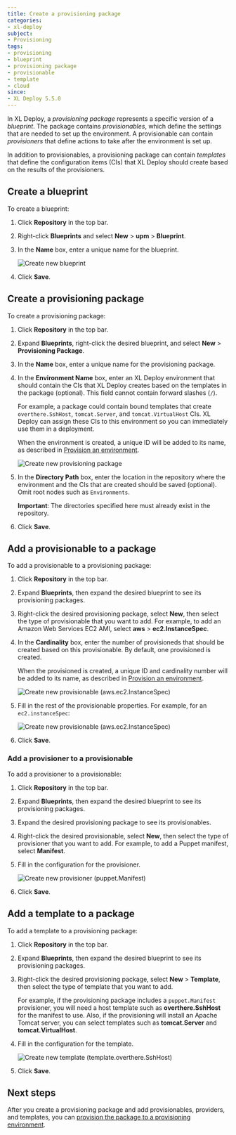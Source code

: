 ```yaml
---
title: Create a provisioning package
categories:
- xl-deploy
subject:
- Provisioning
tags:
- provisioning
- blueprint
- provisioning package
- provisionable
- template
- cloud
since:
- XL Deploy 5.5.0
---
```


In XL Deploy, a *provisioning package* represents a specific version of a *blueprint*. The package contains *provisionables*, which define the settings that are needed to set up the environment. A provisionable can contain *provisioners* that define actions to take after the environment is set up.

In addition to provisionables, a provisioning package can contain *templates* that define the configuration items (CIs) that XL Deploy should create based on the results of the provisioners.

## Create a blueprint

To create a blueprint:

1. Click **Repository** in the top bar.
1. Right-click **Blueprints** and select **New** > **upm** > **Blueprint**.
1. In the **Name** box, enter a unique name for the blueprint.

    ![Create new blueprint](images/provisioning-create-new-blueprint.png)

1. Click **Save**.

## Create a provisioning package

To create a provisioning package:

1. Click **Repository** in the top bar.
1. Expand **Blueprints**, right-click the desired blueprint, and select **New** > **Provisioning Package**.
1. In the **Name** box, enter a unique name for the provisioning package.
1. In the **Environment Name** box, enter an XL Deploy environment that should contain the CIs that XL Deploy creates based on the templates in the package (optional). This field cannot contain forward slashes (`/`).

    For example, a package could contain bound templates that create `overthere.SshHost`, `tomcat.Server`, and `tomcat.VirtualHost` CIs. XL Deploy can assign these CIs to this environment so you can immediately use them in a deployment.

    When the environment is created, a unique ID will be added to its name, as described in [Provision an environment](/xl-deploy/how-to/provision-an-environment.html#the-unique-provisioning-id).

    ![Create new provisioning package](images/provisioning-create-new-provisioning-package.png)

1. In the **Directory Path** box, enter the location in the repository where the environment and the CIs that are created should be saved (optional). Omit root nodes such as `Environments`.

    **Important**: The directories specified here must already exist in the repository.

1. Click **Save**.

## Add a provisionable to a package

To add a provisionable to a provisioning package:

1. Click **Repository** in the top bar.
1. Expand **Blueprints**, then expand the desired blueprint to see its provisioning packages.
1. Right-click the desired provisioning package, select **New**, then select the type of provisionable that you want to add. For example, to add an Amazon Web Services EC2 AMI, select **aws** > **ec2.InstanceSpec**.
1. In the **Cardinality** box, enter the number of provisioneds that should be created based on this provisionable. By default, one provisioned is created.

    When the provisioned is created, a unique ID and cardinality number will be added to its name, as described in [Provision an environment](/xl-deploy/how-to/provision-an-environment.html#the-unique-provisioning-id).

    ![Create new provisionable (aws.ec2.InstanceSpec)](images/provisioning-create-new-provisionable-01.png)

1. Fill in the rest of the provisionable properties. For example, for an `ec2.instanceSpec`:

    ![Create new provisionable (aws.ec2.InstanceSpec)](images/provisioning-create-new-provisionable-02.png)

1. Click **Save**.

### Add a provisioner to a provisionable

To add a provisioner to a provisionable:

1. Click **Repository** in the top bar.
1. Expand **Blueprints**, then expand the desired blueprint to see its provisioning packages.
1. Expand the desired provisioning package to see its provisionables.
1. Right-click the desired provisionable, select **New**, then select the type of provisioner that you want to add. For example, to add a Puppet manifest, select **Manifest**.
1. Fill in the configuration for the provisioner.

    ![Create new provisioner (puppet.Manifest)](images/provisioning-create-new-provisioner.png)

1. Click **Save**.

## Add a template to a package

To add a template to a provisioning package:

1. Click **Repository** in the top bar.
1. Expand **Blueprints**, then expand the desired blueprint to see its provisioning packages.
1. Right-click the desired provisioning package, select **New** > **Template**, then select the type of template that you want to add.

    For example, if the provisioning package includes a `puppet.Manifest` provisioner, you will need a host template such as **overthere.SshHost** for the manifest to use. Also, if the provisioning will install an Apache Tomcat server, you can select templates such as **tomcat.Server** and **tomcat.VirtualHost**.

1. Fill in the configuration for the template.

    ![Create new template (template.overthere.SshHost)](images/provisioning-create-new-template.png)

1. Click **Save**.

## Next steps

After you create a provisioning package and add provisionables, providers, and templates, you can [provision the package to a provisioning environment](/xl-deploy/how-to/provision-an-environment.html).
